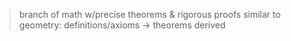 >branch of math w/precise theorems & rigorous proofs 
>	similar to geometry: definitions/axioms $\rightarrow$ theorems derived 